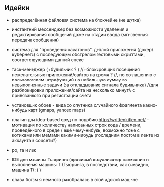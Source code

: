 ## Идейки

- распределённая файловая система на блокчейне (не шутка)
- инстантный мессенджер без возможности удаления и редактирования сообщений даже на стадии ввода (мгновенная передача сообщения)
- система для "проведения хакатонов". деплой приложения (докер/кубернетс) с последующим обстрелом тестовыми скриптами, соответствующими данной спеке

- таск-менеджер (+будильник ? ) //+блокировщик посещения нежелательных приложений/сайтов на время ? //, по соглашению с пользователем штрафующий на небольшую сумму за невыполненные задачи (за откладывание сигнала будильника) //для разблокировки приложения/сайта на несколько минут// с привязанного при регистрации счёта
- установщик обоев - вида со спутника случайного фрагмента каких-нибудь карт (gmaps, yandex maps)
- плагин для idea-based сред по подобию http://writtenkitten.net/ - мотивация по количеству написанных строк кода / времени, проведённого в среде / ещё чему-нибудь, возможно тоже с котиками или мемами какими-нибудь (последним постом в ленте из аккаунта в соцсети?)
- ро, га и лик
- IDE для машины Тьюринга (красивый визуализатор написания и выполнения машины Т (Тьюринга, в последствии, как очевидно, машина Т) :) )
- слава богам я немного разобралась в этой адской машине
